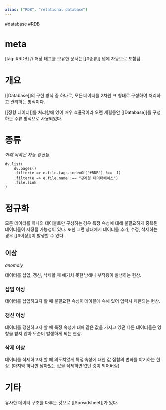 ```yaml
---
alias: ["RDB", "relational database"]
---
```

#database #RDB 

# meta
[tag::#RDB] // 해당 태그를 보유한 문서는 [[#종류]] 탭에 자동으로 포함됨.

# 개요
[[Database]]의 구현 방식 중 하나로, 모든 데이터를 2차원 표 형태로 구성하여 처리하고 관리하는 방식이다. 

[[정형 데이터]]를 처리함에 있어 매우 효율적이라 오랜 세월동안 [[Database]]를 구성하는 주류 방식으로 사용되었다.

# 종류

*아래 목록은 자동 갱신됨.*
```dataviewjs
dv.list(
	dv.pages()
	.filter(e => e.file.tags.indexOf("#RDB") !== -1)
	.filter(e => e.file.name !== "관계형 데이터베이스")
	.file.link
)
```
# 정규화
모든 데이터를 하나의 테이블로만 구성하는 경우 특정 속성에 대해 불필요하게 중복된 데이터들이 저장될 가능성이 있다. 또한 그런 상태에서 데이터를 추가, 수정, 삭제하는 경우 [[#이상]]이 발생할 수 있다.

## 이상
*anomaly*

데이터를 삽입, 갱신, 삭제할 때 예기치 못한 방해나 부작용이 발생하는 현상.

### 삽입 이상
데이터를 삽입하고자 할 때 불필요한 속성이 테이블에 속해 있어 입력시 제한되는 현상.

### 갱신 이상
데이터를 갱신하고자 할 때 특정 속성에 대해 같은 값을 가지고 있떤 다른 데이터들은 영향을 받지 않아 모순이 발생하게 되는 현상.

### 삭제 이상
데이터를 삭제하고자 할 때 의도치않게 특정 속성에 대한 값 집합의 변화를 야기하는 현상. (마지막 하나만 남아있는 값을 삭제하면 없던 것이 되어버림)

# 기타
유사한 데이터 구조를 다루는 것으로 [[Spreadsheet]]가 있다.